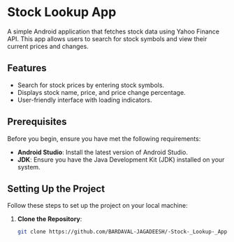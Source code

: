 # Stock Lookup App

A simple Android application that fetches stock data using Yahoo Finance API. This app allows users to search for stock symbols and view their current prices and changes.

## Features

- Search for stock prices by entering stock symbols.
- Displays stock name, price, and price change percentage.
- User-friendly interface with loading indicators.

## Prerequisites

Before you begin, ensure you have met the following requirements:

- **Android Studio**: Install the latest version of Android Studio.
- **JDK**: Ensure you have the Java Development Kit (JDK) installed on your system.

## Setting Up the Project

Follow these steps to set up the project on your local machine:

1. **Clone the Repository**:
   ```bash
   git clone https://github.com/BARDAVAL-JAGADEESH/-Stock-_Lookup-_App.git
